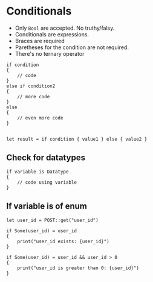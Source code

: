# Conditionals

- Only `Bool` are accepted. No truthy/falsy.
- Conditionals are expressions.
- Braces are required
- Paretheses for the condition are not required.
- There's no ternary operator


```thp
if condition
{
    // code
}
else if condition2
{
    // more code
}
else
{
    // even more code
}


let result = if condition { value1 } else { value2 }
```



## Check for datatypes

```thp
if variable is Datatype
{
    // code using variable
}
```


## If variable is of enum

```thp
let user_id = POST::get("user_id")

if Some(user_id) = user_id
{
    print("user_id exists: {user_id}")
}

if Some(user_id) = user_id && user_id > 0
{
    print("user_id is greater than 0: {user_id}")
}
```



